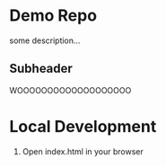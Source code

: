 # Demo Repo

some description...

## Subheader

WOOOOOOOOOOOOOOOOOOO

# Local Development

1. Open index.html in your browser
